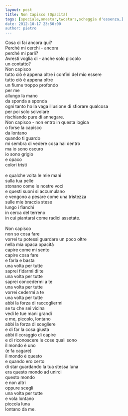 ```yaml
---
layout: post
title: Non Capisco (Opacità)
tags: [speciale,onestar,twostars,scheggia d'essenza,]
date: 2012-10-17 23:50:00
author: pietro
---
```

Cosa ci fai ancora qui?<br/>Perché mi cerchi - ancora<br/>perché mi parli?<br/>Avresti voglia di - anche solo piccolo<br/>un contatto?<br/>Non capisco<br/>tutto ciò è appena oltre i confini del mio essere<br/>tutto ciò è appena oltre<br/>un fiume troppo profondo<br/>per me<br/>allungo la mano<br/>da sponda a sponda<br/>ogni tanto ho la vaga illusione di sfiorare qualcosa<br/>per poi solo scivolare<br/>rischiando pure di annegare.<br/>Non capisco - non entro in questa logica<br/>o forse la capisco<br/>da lontano<br/>quando ti guardo<br/>mi sembra di vedere cosa hai dentro<br/>ma io sono oscuro<br/>io sono grigio<br/>e opaco<br/>colori tristi<br/><br/>e qualche volta le mie mani<br/>sulla tua pelle<br/>stonano come le nostre voci<br/>e questi suoni si accumulano<br/>e vengono a pesare come una tristezza<br/>sulle mie braccia stese<br/>lungo i fianchi<br/>in cerca del terreno<br/>in cui piantarsi come radici assetate.<br/><br/>Non capisco<br/>non so cosa fare<br/>vorrei tu potessi guardare un poco oltre<br/>nella mia opaca opacità<br/>capire come mi sento<br/>capire cosa fare<br/>e farla e basta<br/>una volta per tutte<br/>saprei fidarmi di te<br/>una volta per tutte<br/>saprei concedermi a te<br/>una volta per tutte<br/>vorrei cedermi a te<br/>una volta per tutte<br/>abbi la forza di raccogliermi<br/>se tu che sei vicina<br/>vedi le tue mani grandi<br/>e me, piccolo, lontano<br/>abbi la forza di scegliere<br/>e di far la cosa giusta<br/>abbi il coraggio di capire<br/>e di riconoscere le cose quali sono<br/>il mondo è uno<br/>(e fa cagare)<br/>il mondo è questo<br/>e quando ero certo<br/>di star guardando la tua stessa luna<br/>era questo mondo ad unirci<br/>questo mondo<br/>e non altri<br/>oppure scegli<br/>una volta per tutte<br/>e vola lontano<br/>piccola luna<br/>lontano da me.

